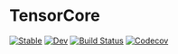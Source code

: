 # TensorCore

[![Stable](https://img.shields.io/badge/docs-stable-blue.svg)](https://JuliaMath.github.io/TensorCore.jl/stable)
[![Dev](https://img.shields.io/badge/docs-dev-blue.svg)](https://JuliaMath.github.io/TensorCore.jl/dev)
[![Build Status](https://travis-ci.com/JuliaMath/TensorCore.jl.svg?branch=master)](https://travis-ci.com/JuliaMath/TensorCore.jl)
[![Codecov](https://codecov.io/gh/JuliaMath/TensorCore.jl/branch/master/graph/badge.svg)](https://codecov.io/gh/JuliaMath/TensorCore.jl)
